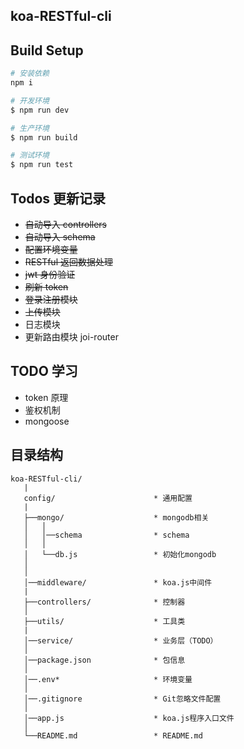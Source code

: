 ## koa-RESTful-cli

## Build Setup

```bash
# 安装依赖
npm i

# 开发环境
$ npm run dev

# 生产环境
$ npm run build

# 测试环境
$ npm run test
```

## Todos 更新记录

- ~~自动导入 controllers~~
- ~~自动导入 schema~~
- ~~配置环境变量~~
- ~~RESTful 返回数据处理~~
- ~~jwt 身份验证~~
- ~~刷新 token~~
- ~~登录注册模块~~
- ~~上传模块~~
- 日志模块
- 更新路由模块 joi-router

## TODO 学习

- token 原理
- 鉴权机制
- mongoose

## 目录结构

```
koa-RESTful-cli/
   |
   config/                      * 通用配置
   |
   ├──mongo/                    * mongodb相关
   │   │
   │   │──schema                * schema
   │   │
   │   └──db.js                 * 初始化mongodb
   │
   │
   │──middleware/               * koa.js中间件
   |
   ├──controllers/              * 控制器
   │
   ├──utils/                    * 工具类
   |
   │──service/                  * 业务层（TODO）
   │
   │──package.json              * 包信息
   │
   │──.env*                     * 环境变量
   │
   │──.gitignore                * Git忽略文件配置
   │
   │──app.js                    * koa.js程序入口文件
   │
   └──README.md                 * README.md
```
